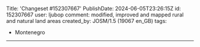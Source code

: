 Title: 'Changeset #152307667'
PublishDate: 2024-06-05T23:26:15Z
id: 152307667
user: ljubop
comment: modified, improved and mapped rural and natural land areas
created_by: JOSM/1.5 (19067 en_GB)
tags:
- Montenegro

---
